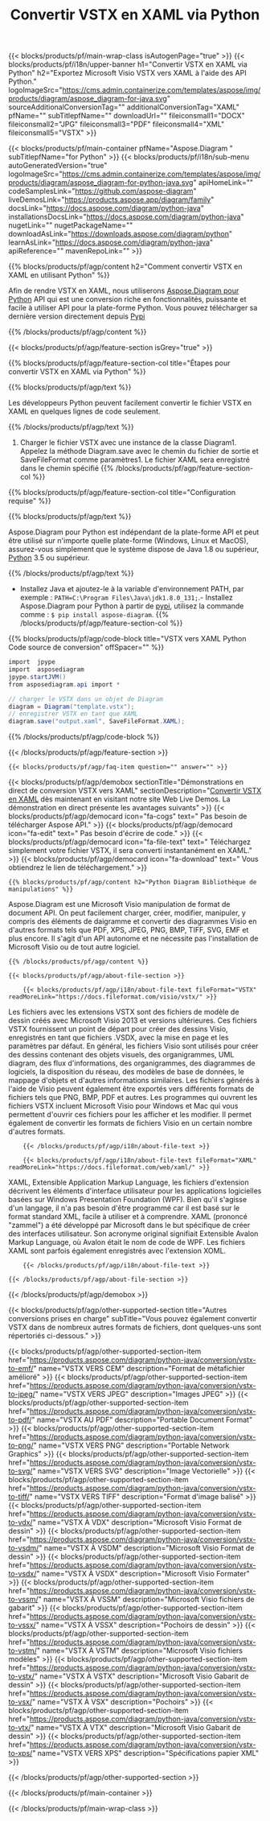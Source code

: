 ﻿---
title: Convertir VSTX en XAML via Python 
weight: 1960
url: /fr/python-java/conversion/vstx-to-xaml/ 
description: Exemple de code de conversion Python pour le format VSTX en fichier XAML. Utilisez cet exemple de code pour convertir VSTX en XAML dans n'importe quelle application basée sur Python.
---
{{< blocks/products/pf/main-wrap-class isAutogenPage="true" >}}
{{< blocks/products/pf/i18n/upper-banner h1="Convertir VSTX en XAML via Python" h2="Exportez Microsoft Visio VSTX vers XAML à l\'aide des API Python." logoImageSrc="https://cms.admin.containerize.com/templates/aspose/img/products/diagram/aspose_diagram-for-java.svg" sourceAdditionalConversionTag="" additionalConversionTag="XAML" pfName="" subTitlepfName="" downloadUrl="" fileiconsmall1="DOCX" fileiconsmall2="JPG" fileiconsmall3="PDF" fileiconsmall4="XML" fileiconsmall5="VSTX" >}}

{{< blocks/products/pf/main-container pfName="Aspose.Diagram " subTitlepfName="for Python" >}}
{{< blocks/products/pf/i18n/sub-menu autoGeneratedVersion="true" logoImageSrc="https://cms.admin.containerize.com/templates/aspose/img/products/diagram/aspose_diagram-for-python-java.svg" apiHomeLink="" codeSamplesLink="https://github.com/aspose-diagram" liveDemosLink="https://products.aspose.app/diagram/family" docsLink="https://docs.aspose.com/diagram/python-java" installationsDocsLink="https://docs.aspose.com/diagram/python-java" nugetLink="" nugetPackageName="" downloadAsLink="https://downloads.aspose.com/diagram/python" learnAsLink="https://docs.aspose.com/diagram/python-java" apiReference="" mavenRepoLink="" >}}

{{% blocks/products/pf/agp/content h2="Comment convertir VSTX en XAML en utilisant Python" %}}

 Afin de rendre VSTX en XAML, nous utiliserons
 [Aspose.Diagram pour Python](https://products.aspose.com/diagram/python-java/) 
 API qui est une conversion riche en fonctionnalités, puissante et facile à utiliser API pour la plate-forme Python. Vous pouvez télécharger sa dernière version directement depuis
 [Pypi](https://pypi.org/project/aspose-diagram/) 

{{% /blocks/products/pf/agp/content %}}

{{< blocks/products/pf/agp/feature-section isGrey="true" >}}

{{% blocks/products/pf/agp/feature-section-col title="Étapes pour convertir VSTX en XAML via Python" %}}

{{% blocks/products/pf/agp/text %}}

 Les développeurs Python peuvent facilement convertir le fichier VSTX en XAML en quelques lignes de code seulement.

{{% /blocks/products/pf/agp/text %}}

1. Charger le fichier VSTX avec une instance de la classe Diagram1. Appelez la méthode Diagram.save avec le chemin du fichier de sortie et SaveFileFormat comme paramètres1. Le fichier XAML sera enregistré dans le chemin spécifié
{{% /blocks/products/pf/agp/feature-section-col %}}

{{% blocks/products/pf/agp/feature-section-col title="Configuration requise" %}}

{{% blocks/products/pf/agp/text %}}

 Aspose.Diagram pour Python est indépendant de la plate-forme API et peut être utilisé sur n'importe quelle plate-forme (Windows, Linux et MacOS), assurez-vous simplement que le système dispose de Java 1.8 ou supérieur, [Python](https://www.python.org/downloads/) 3.5 ou supérieur. 
 
{{% /blocks/products/pf/agp/text %}}

- Installez Java et ajoutez-le à la variable d'environnement PATH, par exemple : <code>PATH=C:\Program Files\Java\jdk1.8.0_131;</code>.- Installez Aspose.Diagram pour Python à partir de <a href="https://pypi.org/project/aspose-diagram/">pypi</a>, utilisez la commande comme : <code>$ pip install aspose-diagram</code>.
{{% /blocks/products/pf/agp/feature-section-col %}}

{{% blocks/products/pf/agp/code-block title="VSTX vers XAML Python Code source de conversion" offSpacer="" %}}

```cs
import  jpype     
import  asposediagram     
jpype.startJVM() 
from asposediagram.api import *

// charger le VSTX dans un objet de Diagram 
diagram = Diagram("template.vstx");
// enregistrer VSTX en tant que XAML 
diagram.save("output.xaml", SaveFileFormat.XAML);   


```

{{% /blocks/products/pf/agp/code-block %}}

{{< /blocks/products/pf/agp/feature-section >}}

    {{< blocks/products/pf/agp/faq-item question="" answer="" >}}
 

<!-- aboutfile Starts -->

{{< blocks/products/pf/agp/demobox sectionTitle="Démonstrations en direct de conversion VSTX vers XAML" sectionDescription="[Convertir VSTX en XAML](https://products.aspose.app/diagram/conversion/vstx-to-xaml) dès maintenant en visitant notre site Web Live Demos. La démonstration en direct présente les avantages suivants" >}}
        {{< blocks/products/pf/agp/democard icon="fa-cogs" text=" Pas besoin de télécharger Aspose API." >}}
        {{< blocks/products/pf/agp/democard icon="fa-edit" text=" Pas besoin d\'écrire de code." >}}
        {{< blocks/products/pf/agp/democard icon="fa-file-text" text=" Téléchargez simplement votre fichier VSTX, il sera converti instantanément en XAML." >}}
        {{< blocks/products/pf/agp/democard icon="fa-download" text=" Vous obtiendrez le lien de téléchargement." >}}

    {{% blocks/products/pf/agp/content h2="Python Diagram Bibliothèque de manipulations" %}}

 Aspose.Diagram est une Microsoft Visio manipulation de format de document API. On peut facilement charger, créer, modifier, manipuler, y compris des éléments de daigramme et convertir des diagrammes Visio en d'autres formats tels que PDF, XPS, JPEG, PNG, BMP, TIFF, SVG, EMF et plus encore. Il s'agit d'un API autonome et ne nécessite pas l'installation de Microsoft Visio ou de tout autre logiciel.  



    {{% /blocks/products/pf/agp/content %}}

    {{< blocks/products/pf/agp/about-file-section >}}

        {{< blocks/products/pf/agp/i18n/about-file-text fileFormat="VSTX" readMoreLink="https://docs.fileformat.com/visio/vstx/" >}}

Les fichiers avec les extensions VSTX sont des fichiers de modèle de dessin créés avec Microsoft Visio 2013 et versions ultérieures. Ces fichiers VSTX fournissent un point de départ pour créer des dessins Visio, enregistrés en tant que fichiers .VSDX, avec la mise en page et les paramètres par défaut. En général, les fichiers Visio sont utilisés pour créer des dessins contenant des objets visuels, des organigrammes, UML diagram, des flux d'informations, des organigrammes, des diagrammes de logiciels, la disposition du réseau, des modèles de base de données, le mappage d'objets et d'autres informations similaires. Les fichiers générés à l'aide de Visio peuvent également être exportés vers différents formats de fichiers tels que PNG, BMP, PDF et autres. Les programmes qui ouvrent les fichiers VSTX incluent Microsoft Visio pour Windows et Mac qui vous permettent d'ouvrir ces fichiers pour les afficher et les modifier. Il permet également de convertir les formats de fichiers Visio en un certain nombre d'autres formats. 


        {{< /blocks/products/pf/agp/i18n/about-file-text >}}

        {{< blocks/products/pf/agp/i18n/about-file-text fileFormat="XAML" readMoreLink="https://docs.fileformat.com/web/xaml/" >}}

XAML, Extensible Application Markup Language, les fichiers d'extension décrivent les éléments d'interface utilisateur pour les applications logicielles basées sur Windows Presentation Foundation (WPF). Bien qu'il s'agisse d'un langage, il n'a pas besoin d'être programmé car il est basé sur le format standard XML, facile à utiliser et à comprendre. XAML (prononcé "zammel") a été développé par Microsoft dans le but spécifique de créer des interfaces utilisateur. Son acronyme original signifiait Extensible Avalon Markup Language, où Avalon était le nom de code de WPF. Les fichiers XAML sont parfois également enregistrés avec l'extension XOML.


        {{< /blocks/products/pf/agp/i18n/about-file-text >}}

    {{< /blocks/products/pf/agp/about-file-section >}}

{{< /blocks/products/pf/agp/demobox >}}

<!-- aboutfile Ends -->

{{< blocks/products/pf/agp/other-supported-section title="Autres conversions prises en charge" subTitle="Vous pouvez également convertir VSTX dans de nombreux autres formats de fichiers, dont quelques-uns sont répertoriés ci-dessous." >}}

{{< blocks/products/pf/agp/other-supported-section-item href="https://products.aspose.com/diagram/python-java/conversion/vstx-to-emf/" name="VSTX VERS CEM" description="Format de métafichier amélioré" >}}
{{< blocks/products/pf/agp/other-supported-section-item href="https://products.aspose.com/diagram/python-java/conversion/vstx-to-jpeg/" name="VSTX VERS JPEG" description="Images JPEG" >}}
{{< blocks/products/pf/agp/other-supported-section-item href="https://products.aspose.com/diagram/python-java/conversion/vstx-to-pdf/" name="VSTX AU PDF" description="Portable Document Format" >}}
{{< blocks/products/pf/agp/other-supported-section-item href="https://products.aspose.com/diagram/python-java/conversion/vstx-to-png/" name="VSTX VERS PNG" description="Portable Network Graphics" >}}
{{< blocks/products/pf/agp/other-supported-section-item href="https://products.aspose.com/diagram/python-java/conversion/vstx-to-svg/" name="VSTX VERS SVG" description="Image Vectorielle" >}}
{{< blocks/products/pf/agp/other-supported-section-item href="https://products.aspose.com/diagram/python-java/conversion/vstx-to-tiff/" name="VSTX VERS TIFF" description="Format d\'image balisé" >}}
{{< blocks/products/pf/agp/other-supported-section-item href="https://products.aspose.com/diagram/python-java/conversion/vstx-to-vdx/" name="VSTX À VDX" description="Microsoft Visio Format de dessin" >}}
{{< blocks/products/pf/agp/other-supported-section-item href="https://products.aspose.com/diagram/python-java/conversion/vstx-to-vsdm/" name="VSTX À VSDM" description="Microsoft Visio Format de dessin" >}}
{{< blocks/products/pf/agp/other-supported-section-item href="https://products.aspose.com/diagram/python-java/conversion/vstx-to-vsdx/" name="VSTX À VSDX" description="Microsoft Visio Formater" >}}
{{< blocks/products/pf/agp/other-supported-section-item href="https://products.aspose.com/diagram/python-java/conversion/vstx-to-vssm/" name="VSTX À VSSM" description="Microsoft Visio fichiers de gabarit" >}}
{{< blocks/products/pf/agp/other-supported-section-item href="https://products.aspose.com/diagram/python-java/conversion/vstx-to-vssx/" name="VSTX À VSSX" description="Pochoirs de dessin" >}}
{{< blocks/products/pf/agp/other-supported-section-item href="https://products.aspose.com/diagram/python-java/conversion/vstx-to-vstm/" name="VSTX À VSTM" description="Microsoft Visio fichiers modèles" >}}
{{< blocks/products/pf/agp/other-supported-section-item href="https://products.aspose.com/diagram/python-java/conversion/vstx-to-vstx/" name="VSTX À VSTX" description="Microsoft Visio Gabarit de dessin" >}}
{{< blocks/products/pf/agp/other-supported-section-item href="https://products.aspose.com/diagram/python-java/conversion/vstx-to-vsx/" name="VSTX À VSX" description="Pochoirs" >}}
{{< blocks/products/pf/agp/other-supported-section-item href="https://products.aspose.com/diagram/python-java/conversion/vstx-to-vtx/" name="VSTX À VTX" description="Microsoft Visio Gabarit de dessin" >}}
{{< blocks/products/pf/agp/other-supported-section-item href="https://products.aspose.com/diagram/python-java/conversion/vstx-to-xps/" name="VSTX VERS XPS" description="Spécifications papier XML" >}}

{{< /blocks/products/pf/agp/other-supported-section >}}

{{< /blocks/products/pf/main-container >}}
    
{{< /blocks/products/pf/main-wrap-class >}}